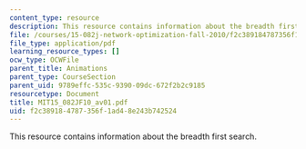 ```yaml
---
content_type: resource
description: This resource contains information about the breadth first search.
file: /courses/15-082j-network-optimization-fall-2010/f2c389184787356f1ad48e243b742524_MIT15_082JF10_av01.pdf
file_type: application/pdf
learning_resource_types: []
ocw_type: OCWFile
parent_title: Animations
parent_type: CourseSection
parent_uid: 9789effc-535c-9390-09dc-672f2b2c9185
resourcetype: Document
title: MIT15_082JF10_av01.pdf
uid: f2c38918-4787-356f-1ad4-8e243b742524
---
```

This resource contains information about the breadth first search.

